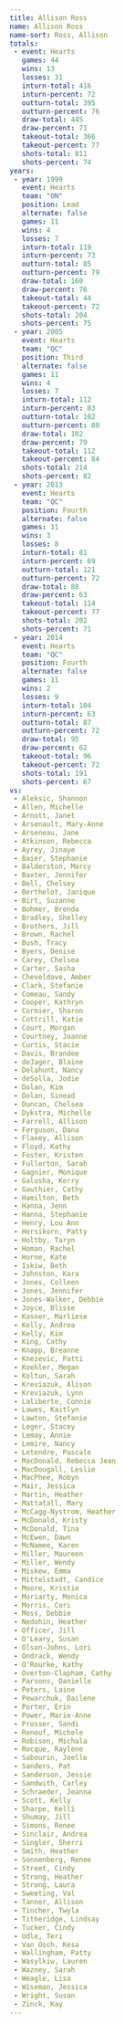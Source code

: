 ```yaml
---
title: Allison Ross
name: Allison Ross
name-sort: Ross, Allison
totals:
 - event: Hearts
   games: 44
   wins: 13
   losses: 31
   inturn-total: 416
   inturn-percent: 72
   outturn-total: 395
   outturn-percent: 76
   draw-total: 445
   draw-percent: 71
   takeout-total: 366
   takeout-percent: 77
   shots-total: 811
   shots-percent: 74
years:
 - year: 1999
   event: Hearts
   team: "ON"
   position: Lead
   alternate: false
   games: 11
   wins: 4
   losses: 7
   inturn-total: 119
   inturn-percent: 73
   outturn-total: 85
   outturn-percent: 79
   draw-total: 160
   draw-percent: 76
   takeout-total: 44
   takeout-percent: 72
   shots-total: 204
   shots-percent: 75
 - year: 2005
   event: Hearts
   team: "QC"
   position: Third
   alternate: false
   games: 11
   wins: 4
   losses: 7
   inturn-total: 112
   inturn-percent: 83
   outturn-total: 102
   outturn-percent: 80
   draw-total: 102
   draw-percent: 79
   takeout-total: 112
   takeout-percent: 84
   shots-total: 214
   shots-percent: 82
 - year: 2013
   event: Hearts
   team: "QC"
   position: Fourth
   alternate: false
   games: 11
   wins: 3
   losses: 8
   inturn-total: 81
   inturn-percent: 69
   outturn-total: 121
   outturn-percent: 72
   draw-total: 88
   draw-percent: 63
   takeout-total: 114
   takeout-percent: 77
   shots-total: 202
   shots-percent: 71
 - year: 2014
   event: Hearts
   team: "QC"
   position: Fourth
   alternate: false
   games: 11
   wins: 2
   losses: 9
   inturn-total: 104
   inturn-percent: 63
   outturn-total: 87
   outturn-percent: 72
   draw-total: 95
   draw-percent: 62
   takeout-total: 96
   takeout-percent: 72
   shots-total: 191
   shots-percent: 67
vs:
 - Aleksic, Shannon
 - Allen, Michelle
 - Arnott, Janet
 - Arsenault, Mary-Anne
 - Arseneau, Jane
 - Atkinson, Rebecca
 - Ayrey, Jinaye
 - Baier, Stephanie
 - Balderston, Marcy
 - Baxter, Jennifer
 - Bell, Chelsey
 - Berthelot, Janique
 - Birt, Suzanne
 - Bohmer, Brenda
 - Bradley, Shelley
 - Brothers, Jill
 - Brown, Rachel
 - Bush, Tracy
 - Byers, Denise
 - Carey, Chelsea
 - Carter, Sasha
 - Cheveldave, Amber
 - Clark, Stefanie
 - Comeau, Sandy
 - Cooper, Kathryn
 - Cormier, Sharon
 - Cottrill, Katie
 - Court, Morgan
 - Courtney, Joanne
 - Curtis, Stacie
 - Davis, Brandee
 - deJager, Blaine
 - Delahunt, Nancy
 - deSolla, Jodie
 - Dolan, Kim
 - Dolan, Sinead
 - Duncan, Chelsea
 - Dykstra, Michelle
 - Farrell, Allison
 - Ferguson, Dana
 - Flaxey, Allison
 - Floyd, Kathy
 - Foster, Kristen
 - Fullerton, Sarah
 - Gagnier, Monique
 - Galusha, Kerry
 - Gauthier, Cathy
 - Hamilton, Beth
 - Hanna, Jenn
 - Hanna, Stephanie
 - Henry, Lou Ann
 - Hersikorn, Patty
 - Holtby, Taryn
 - Homan, Rachel
 - Horne, Kate
 - Iskiw, Beth
 - Johnston, Kara
 - Jones, Colleen
 - Jones, Jennifer
 - Jones-Walker, Debbie
 - Joyce, Blisse
 - Kasner, Marliese
 - Kelly, Andrea
 - Kelly, Kim
 - King, Cathy
 - Knapp, Breanne
 - Knezevic, Patti
 - Koehler, Megan
 - Koltun, Sarah
 - Kreviazuk, Alison
 - Kreviazuk, Lynn
 - Laliberte, Connie
 - Lawes, Kaitlyn
 - Lawton, Stefanie
 - Leger, Stacey
 - Lemay, Annie
 - Lemire, Nancy
 - Letendre, Pascale
 - MacDonald, Rebecca Jean
 - MacDougall, Leslie
 - MacPhee, Robyn
 - Mair, Jessica
 - Martin, Heather
 - Mattatall, Mary
 - McCagg-Nystrom, Heather
 - McDonald, Kristy
 - McDonald, Tina
 - McEwen, Dawn
 - McNamee, Karen
 - Miller, Maureen
 - Miller, Wendy
 - Miskew, Emma
 - Mittelstadt, Candice
 - Moore, Kristie
 - Moriarty, Monica
 - Morris, Cori
 - Moss, Debbie
 - Nedohin, Heather
 - Officer, Jill
 - O'Leary, Susan
 - Olson-Johns, Lori
 - Ondrack, Wendy
 - O'Rourke, Kathy
 - Overton-Clapham, Cathy
 - Parsons, Danielle
 - Peters, Laine
 - Pewarchuk, Dailene
 - Porter, Erin
 - Power, Marie-Anne
 - Prosser, Sandi
 - Renouf, Michele
 - Robison, Michala
 - Rocque, Raylene
 - Sabourin, Joelle
 - Sanders, Pat
 - Sanderson, Jessie
 - Sandwith, Carley
 - Schraeder, Jeanna
 - Scott, Kelly
 - Sharpe, Kelli
 - Shumay, Jill
 - Simons, Renee
 - Sinclair, Andrea
 - Singler, Sherri
 - Smith, Heather
 - Sonnenberg, Renee
 - Street, Cindy
 - Strong, Heather
 - Strong, Laura
 - Sweeting, Val
 - Tanner, Allison
 - Tincher, Twyla
 - Titheridge, Lindsay
 - Tucker, Cindy
 - Udle, Teri
 - Van Osch, Kesa
 - Wallingham, Patty
 - Wasylkiw, Lauren
 - Wazney, Sarah
 - Weagle, Lisa
 - Wiseman, Jessica
 - Wright, Susan
 - Zinck, Kay
---
```

